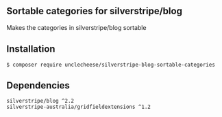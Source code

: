 ## Sortable categories for silverstripe/blog

Makes the categories in silverstripe/blog sortable

## Installation

```
$ composer require unclecheese/silverstripe-blog-sortable-categories
```

## Dependencies
```
silverstripe/blog ^2.2
silverstripe-australia/gridfieldextensions ^1.2
```

